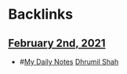 
# Backlinks
## [February 2nd, 2021](<February 2nd, 2021.md>)
- #[My Daily Notes](<My Daily Notes.md>) [Dhrumil Shah](<Dhrumil Shah.md>)

